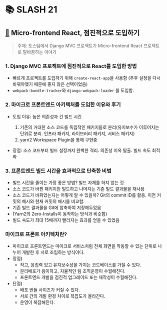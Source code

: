 # 📚 SLASH 21

##  [🔗](https://www.youtube.com/watch?v=DHPeeEvDbdo) Micro-frontend React, 점진적으로 도입하기

> 주제: 토스팀에서 Django MVC 프로젝트가 Micro-frontend React  프로젝트로 탈바꿈하는 이야기

### 1. Django MVC 프로젝트에 점진적으로 React를 도입한 방법

* 빠르게 프로젝트를 도입하기 위해 `create-react-app`을 사용함 (추후 설정을 다시 바꿔야했기 때문에 좋지 않은 선택이었음)
* `webpack-bundle-tracker`와 `django-webpack-loader` 를 도입함.

### 2. 마이크로 프론트엔드 아키텍처를 도입한 이유와 후기

* 도입 이유: 높은 의존성과 긴 빌드 시간
  1. 기존의 거대한 소스 코드를 독립적인 패키지들로 분리(유지보수가 이루어지는 단위로 분리. 인프라 패키지, 라이브러리 패키지, 서비스 패키지)
  2. yarn2 Workspace Plugin을 통해 구현중

* 장점: 소스 코드부터 빌드 설정까지 완벽한 격리. 의존성 지옥 탈출.  빌드 속도 최적화

### 3. 프론트엔드 빌드 시간을 효과적으로  단축한 비법

* 빌드 시간을 줄이는 가장 좋은 방법? 빌드 자체를 하지 않는 것
* 소스 코드가 바뀐 패키지만 빌드하고 나머지는 기존 빌드 결과물을 재사용
* 소스 코드가 바뀌었는지는 어떻게 알 수 있을까? Git의 commit ID를 활용. 이전 커밋의 해시와 현재 커밋의 해시를 비교함.
* 기존  빌드 결과물을 Git에 압축하여 저장해두었음
* (Yarn2의 Zero-Installs이 동작하는 방식과 비슷함)
* 빌드 속도가 최대 15배까지 빨라지는 효과를 얻을 수 있었음

### 마이크로 프론트 아키텍처란?

* 마이크로 프론트엔드는 마이크로  서비스처럼 전체 화면을 작동할 수 있는 단위로 나누어 개발한 후 서로 조립하는 방식이다.
* 장점)
  * 작고, 응집력 있고 유지보수성을 가지는 코드베이스를 가질 수 있다.
  * 분리배포가 용이하고, 자율적인 팀 조직운영이 수월해진다.
  * 프론트엔드 개발을 점진적 업그레이드 또는 재작성이 수월해진다.
* 단점)
  * 배포 번들 사이즈가 커질 수 있다.
  * 서로 간의 개발 환경 차이로 복잡도가 올라간다.
  * 운영이 복잡해진다.